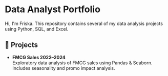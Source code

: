 # Data Analyst Portfolio
Hi, I'm Friska. This repository contains several of my data analysis projects using Python, SQL, and Excel.

## 📁 Projects
- **FMCG Sales 2022–2024**  
  Exploratory data analysis of FMCG sales using Pandas & Seaborn. Includes seasonality and promo impact analysis.
